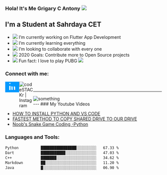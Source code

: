 ### Hola! It's Me Grigary C Antony <img src="https://media.giphy.com/media/hvRJCLFzcasrR4ia7z/giphy.gif" width="25px">

## I'm a Student at Sahrdaya CET

- <img src="https://media.giphy.com/media/SsTQdt4iK9UezN178v/giphy.gif" width="35px">  I’m currently working on Flutter App Development
- <img src="https://media.giphy.com/media/gFK6scW91lwIA6vRXD/giphy.gif" width="25px">  I’m currently learning everything 
- <img src="https://media.giphy.com/media/Y00c0w6xxtLn067SUi/giphy.gif" width="35px">  I’m looking to collaborate with every one 
- <img src="https://media.giphy.com/media/QTlmH8hEoVoi83mdJC/giphy.gif" width="35px">  2020 Goals: Contribute more to Open Source projects 
- <img src="https://media.giphy.com/media/3ohc19SFUdIJ0YQcLe/giphy.gif" width="35px">  Fun fact: I love to play PUBG <img src="https://media.giphy.com/media/dphDDCpGfzJPq/giphy.gif" width="35px">

### Connect with me:

[<img align="left" alt="codeSTACKr | LinkedIn" width="45px" src="https://github.com/Grigary-C-Antony/Grigary-C-Antony/blob/master/assets/deb46f02a59e3b3a2aa58fac16290d63.gif" />][linkedin]
[<img align="left" alt="codeSTACKr | Instagram" width="45px" src="https://media.giphy.com/media/nbQhrNzt8tSqaKwhRt/giphy.gif" />][instagram]
<br />

---
<img align = "left" alt ="something" src="https://github-readme-stats-plum-eight.vercel.app/api?username=Grigary-C-Antony&show_icons=true&hide_border=true"/>

<br />
---
### My Youtube Videos

<!-- YOUTUBE:START -->
- [HOW TO INSTALL PYTHON AND VS CODE](https://www.youtube.com/watch?v=P17SRDwVbkA)
- [FASTEST METHOD TO COPY SHARED DRIVE TO OUR DRIVE](https://www.youtube.com/watch?v=qkTE5Lp0ETk)
- [Noob's Snake Game Coding -Python](https://www.youtube.com/watch?v=ByO2nQRAds4)
<!-- YOUTUBE:END -->


### Languages and Tools:




```text
Python          ████████████████░░░░░░░░░   67.33 % 
Dart            ███████████░░░░░░░░░░░░░░   47.03 % 
C++             ███████░░░░░░░░░░░░░░░░░░   34.62 % 
Markdown        ██░░░░░░░░░░░░░░░░░░░░░░░   11.20 % 
Java            █░░░░░░░░░░░░░░░░░░░░░░░░   06.90 %
```



<br />
<br />


[instagram]: https://instagram.com/grigary_dracorig
[linkedin]: https://www.linkedin.com/in/grigary-c-antony
